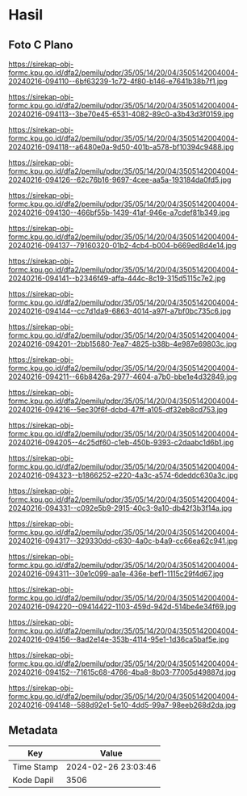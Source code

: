 # Hasil

## Foto C Plano

https://sirekap-obj-formc.kpu.go.id/dfa2/pemilu/pdpr/35/05/14/20/04/3505142004004-20240216-094110--6bf63239-1c72-4f80-b146-e7641b38b7f1.jpg

https://sirekap-obj-formc.kpu.go.id/dfa2/pemilu/pdpr/35/05/14/20/04/3505142004004-20240216-094113--3be70e45-6531-4082-89c0-a3b43d3f0159.jpg

https://sirekap-obj-formc.kpu.go.id/dfa2/pemilu/pdpr/35/05/14/20/04/3505142004004-20240216-094118--a6480e0a-9d50-401b-a578-bf10394c9488.jpg

https://sirekap-obj-formc.kpu.go.id/dfa2/pemilu/pdpr/35/05/14/20/04/3505142004004-20240216-094126--62c76b16-9697-4cee-aa5a-193184da0fd5.jpg

https://sirekap-obj-formc.kpu.go.id/dfa2/pemilu/pdpr/35/05/14/20/04/3505142004004-20240216-094130--466bf55b-1439-41af-946e-a7cdef81b349.jpg

https://sirekap-obj-formc.kpu.go.id/dfa2/pemilu/pdpr/35/05/14/20/04/3505142004004-20240216-094137--79160320-01b2-4cb4-b004-b669ed8d4e14.jpg

https://sirekap-obj-formc.kpu.go.id/dfa2/pemilu/pdpr/35/05/14/20/04/3505142004004-20240216-094141--b2346f49-affa-444c-8c19-315d5115c7e2.jpg

https://sirekap-obj-formc.kpu.go.id/dfa2/pemilu/pdpr/35/05/14/20/04/3505142004004-20240216-094144--cc7d1da9-6863-4014-a97f-a7bf0bc735c6.jpg

https://sirekap-obj-formc.kpu.go.id/dfa2/pemilu/pdpr/35/05/14/20/04/3505142004004-20240216-094201--2bb15680-7ea7-4825-b38b-4e987e69803c.jpg

https://sirekap-obj-formc.kpu.go.id/dfa2/pemilu/pdpr/35/05/14/20/04/3505142004004-20240216-094211--66b8426a-2977-4604-a7b0-bbe1e4d32849.jpg

https://sirekap-obj-formc.kpu.go.id/dfa2/pemilu/pdpr/35/05/14/20/04/3505142004004-20240216-094216--5ec30f6f-dcbd-47ff-a105-df32eb8cd753.jpg

https://sirekap-obj-formc.kpu.go.id/dfa2/pemilu/pdpr/35/05/14/20/04/3505142004004-20240216-094205--4c25df60-c1eb-450b-9393-c2daabc1d6b1.jpg

https://sirekap-obj-formc.kpu.go.id/dfa2/pemilu/pdpr/35/05/14/20/04/3505142004004-20240216-094323--b1866252-e220-4a3c-a574-6deddc630a3c.jpg

https://sirekap-obj-formc.kpu.go.id/dfa2/pemilu/pdpr/35/05/14/20/04/3505142004004-20240216-094331--c092e5b9-2915-40c3-9a10-db42f3b3f14a.jpg

https://sirekap-obj-formc.kpu.go.id/dfa2/pemilu/pdpr/35/05/14/20/04/3505142004004-20240216-094317--329330dd-c630-4a0c-b4a9-cc66ea62c941.jpg

https://sirekap-obj-formc.kpu.go.id/dfa2/pemilu/pdpr/35/05/14/20/04/3505142004004-20240216-094311--30e1c099-aa1e-436e-bef1-1115c29f4d67.jpg

https://sirekap-obj-formc.kpu.go.id/dfa2/pemilu/pdpr/35/05/14/20/04/3505142004004-20240216-094220--09414422-1103-459d-942d-514be4e34f69.jpg

https://sirekap-obj-formc.kpu.go.id/dfa2/pemilu/pdpr/35/05/14/20/04/3505142004004-20240216-094156--8ad2e14e-353b-4114-95e1-1d36ca5baf5e.jpg

https://sirekap-obj-formc.kpu.go.id/dfa2/pemilu/pdpr/35/05/14/20/04/3505142004004-20240216-094152--71615c68-4766-4ba8-8b03-77005d49887d.jpg

https://sirekap-obj-formc.kpu.go.id/dfa2/pemilu/pdpr/35/05/14/20/04/3505142004004-20240216-094148--588d92e1-5e10-4dd5-99a7-98eeb268d2da.jpg


## Metadata

| Key        | Value               |
| ---------- | ------------------- |
| Time Stamp | 2024-02-26 23:03:46 |
| Kode Dapil | 3506                |



